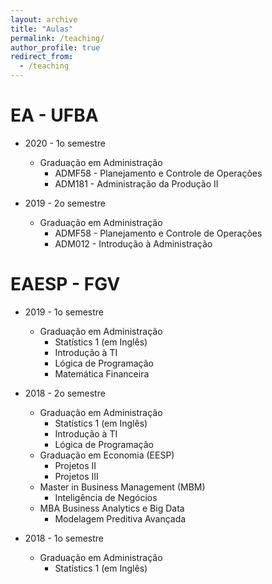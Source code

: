 ```yaml
---
layout: archive
title: "Aulas"
permalink: /teaching/
author_profile: true
redirect_from:
  - /teaching
---
```


EA - UFBA
======
* 2020 - 1o semestre
  * Graduação em Administração
    * ADMF58 - Planejamento e Controle de Operações
    * ADM181 - Administração da Produção II

* 2019 - 2o semestre
  * Graduação em Administração
    * ADMF58 - Planejamento e Controle de Operações
    * ADM012 - Introdução à Administração

EAESP - FGV
======

* 2019 - 1o semestre
  * Graduação em Administração
    * Statístics 1 (em Inglês)
    * Introdução à TI
    * Lógica de Programação
    * Matemática Financeira    
    
* 2018 - 2o semestre
  * Graduação em Administração
    * Statístics 1 (em Inglês)
    * Introdução à TI
    * Lógica de Programação
  * Graduação em Economia (EESP)
    * Projetos II
    * Projetos III
  * Master in Business Management (MBM)
    * Inteligência de Negócios
  * MBA Business Analytics e Big Data
    * Modelagem Preditiva Avançada 
    
* 2018 - 1o semestre
  * Graduação em Administração
    * Statístics 1 (em Inglês)

